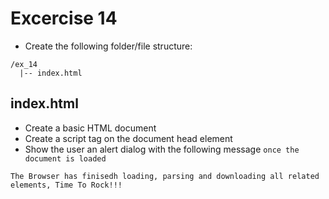 # Excercise 14

* Create the following folder/file structure:
```
/ex_14
  |-- index.html
```

## index.html
* Create a basic HTML document
* Create a script tag on the document head element
* Show the user an alert dialog with the following message `once the document is loaded`
```
The Browser has finisedh loading, parsing and downloading all related elements, Time To Rock!!!
```